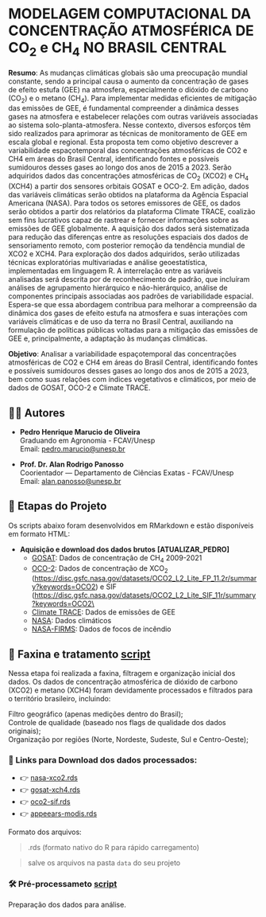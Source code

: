 
<!-- README.md is generated from README.Rmd. Please edit that file -->

# MODELAGEM COMPUTACIONAL DA CONCENTRAÇÃO ATMOSFÉRICA DE CO<sub>2</sub> e CH<sub>4</sub> NO BRASIL CENTRAL

**Resumo**: As mudanças climáticas globais são uma preocupação mundial
constante, sendo a principal causa o aumento da concentração de gases de
efeito estufa (GEE) na atmosfera, especialmente o dióxido de carbono
(CO<sub>2</sub>) e o metano (CH<sub>4</sub>). Para implementar medidas
eficientes de mitigação das emissões de GEE, é fundamental compreender a
dinâmica desses gases na atmosfera e estabelecer relações com outras
variáveis associadas ao sistema solo-planta-atmosfera. Nesse contexto,
diversos esforços têm sido realizados para aprimorar as técnicas de
monitoramento de GEE em escala global e regional. Esta proposta tem como
objetivo descrever a variabilidade espaçotemporal das concentrações
atmosféricas de CO2 e CH4 em áreas do Brasil Central, identificando
fontes e possíveis sumidouros desses gases ao longo dos anos de 2015 a
2023. Serão adquiridos dados das concentrações atmosféricas de
CO<sub>2</sub> (XCO2) e CH<sub>4</sub> (XCH4) a partir dos sensores
orbitais GOSAT e OCO-2. Em adição, dados das variáveis climáticas serão
obtidos na plataforma da Agência Espacial Americana (NASA). Para todos
os setores emissores de GEE, os dados serão obtidos a partir dos
relatórios da plataforma Climate TRACE, coalizão sem fins lucrativos
capaz de rastrear e fornecer informações sobre as emissões de GEE
globalmente. A aquisição dos dados será sistematizada para redução das
diferenças entre as resoluções espaciais dos dados de sensoriamento
remoto, com posterior remoção da tendência mundial de XCO2 e XCH4. Para
exploração dos dados adquiridos, serão utilizadas técnicas exploratórias
multivariadas e análise geoestatística, implementadas em linguagem R. A
interrelação entre as variáveis analisadas será descrita por de
reconhecimento de padrão, que incluíram análises de agrupamento
hierárquico e não-hierárquico, análise de componentes principais
associadas aos padrões de variabilidade espacial. Espera-se que essa
abordagem contribua para melhorar a compreensão da dinâmica dos gases de
efeito estufa na atmosfera e suas interações com variáveis climáticas e
de uso da terra no Brasil Central, auxiliando na formulação de políticas
públicas voltadas para a mitigação das emissões de GEE e,
principalmente, a adaptação às mudanças climáticas.

**Objetivo**: Analisar a variabilidade espaçotemporal das concentrações
atmosféricas de CO2 e CH4 em áreas do Brasil Central, identificando
fontes e possíveis sumidouros desses gases ao longo dos anos de 2015 a
2023, bem como suas relações com índices vegetativos e climáticos, por
meio de dados de GOSAT, OCO-2 e Climate TRACE.

## 👨‍🔬 Autores

- **Pedro Henrique Marucio de Oliveira**  
  Graduando em Agronomia - FCAV/Unesp  
  Email: [pedro.marucio@unesp.br](mailto:pedro.marucio@unesp.b)

- **Prof. Dr. Alan Rodrigo Panosso**  
  Coorientador — Departamento de Ciências Exatas - FCAV/Unesp  
  Email: <alan.panosso@unesp.br>

## 📁 Etapas do Projeto

Os scripts abaixo foram desenvolvidos em RMarkdown e estão disponíveis
em formato HTML:

- **Aquisição e download dos dados brutos** **\[ATUALIZAR_PEDRO\]**
  - [GOSAT](https://data.ceda.ac.uk/neodc/gosat/data/ch4/nceov1.0/CH4_GOS_OCPR/):
    Dados de concentração de CH<sub>4</sub> 2009-2021  
  - [OCO-2](https://disc.gsfc.nasa.gov): Dados de concentração de
    XCO<sub>2</sub>
    (<https://disc.gsfc.nasa.gov/datasets/OCO2_L2_Lite_FP_11.2r/summary?keywords=OCO2>)
    e SIF (<a
    href="https://disc.gsfc.nasa.gov/datasets/OCO2_L2_Lite_SIF_11r/summary?keywords=OCO2\"
    class="uri">https://disc.gsfc.nasa.gov/datasets/OCO2_L2_Lite_SIF_11r/summary?keywords=OCO2\</a>
  - [Climate TRACE](https://climatetrace.org/): Dados de emissões de
    GEE  
  - [NASA](https://climate.nasa.gov/): Dados climáticos  
  - [NASA-FIRMS](___): Dados de focos de incêndio  

## 🧹 Faxina e tratamento [script](https://arpanosso.github.io//projeto-oliveiraphm//01_faxina_tratamento_dados.html)

Nessa etapa foi realizada a faxina, filtragem e organização inicial dos
dados. Os dados de concentração atmosférica de dióxido de carbono (XCO2)
e metano (XCH4) foram devidamente processados e filtrados para o
território brasileiro, incluindo:

Filtro geográfico (apenas medições dentro do Brasil);  
Controle de qualidade (baseado nos flags de qualidade dos dados
originais);  
Organização por regiões (Norte, Nordeste, Sudeste, Sul e Centro-Oeste);

### 🔗 Links para Download dos dados processados:

- 👉
  [nasa-xco2.rds](https://drive.google.com/file/d/1kid1IDS-geePlg5q3jcz8nQ2i16YpRbv/view?usp=drive_link)
- 👉
  [gosat-xch4.rds](https://drive.google.com/file/d/1Rj-jcHOblEEb1ARMyJ1Jyfo4wCJnGliB/view?usp=drive_link)
- 👉
  [oco2-sif.rds](https://drive.google.com/file/d/1Y64vA2y1q_3kG3SIAKNO2DqyaL6WJC2A/view?usp=sharing)
- 👉
  [appeears-modis.rds](https://drive.google.com/file/d/15bpg2r2_XSWveyWrFu6oumt79UUlxzJr/view?usp=sharing)

Formato dos arquivos:

> .rds (formato nativo do R para rápido carregamento)

> salve os arquivos na pasta `data` do seu projeto

### 🛠️ Pré-processameto [script](https://arpanosso.github.io//projeto-oliveiraphm//02_preprocessamento.html)

Preparação dos dados para análise.
